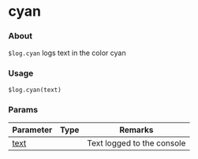 # cyan

### About

`$log.cyan` logs text in the color cyan

### Usage

`$log.cyan(text)`

### Params

<table><thead><tr><th>Parameter</th><th data-type="select">Type</th><th>Remarks</th></tr></thead><tbody><tr><td><a href="info/params/text.md">text</a></td><td></td><td>Text logged to the console</td></tr></tbody></table>
